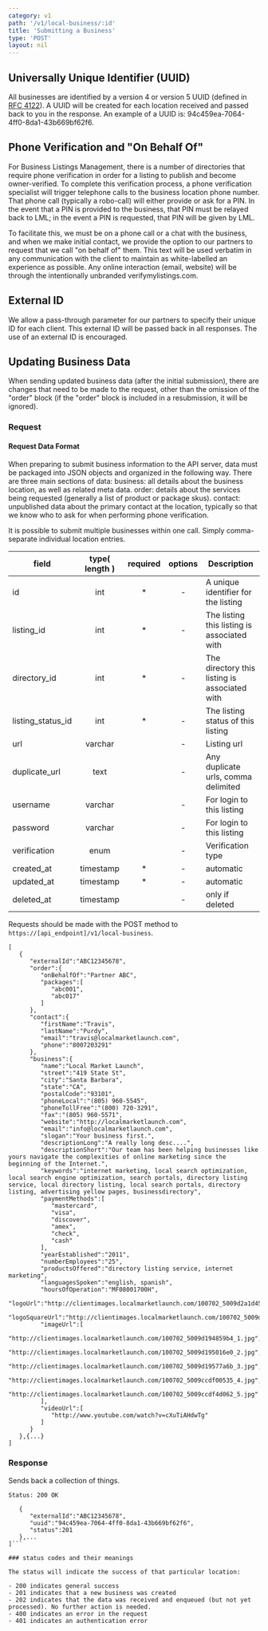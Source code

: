 ```yaml
---
category: v1
path: '/v1/local-business/:id'
title: 'Submitting a Business'
type: 'POST'
layout: nil
---
```



## Universally Unique Identifier (UUID)

All businesses are identified by a version 4 or version 5 UUID (defined in [RFC 4122](http://www.ietf.org/rfc/rfc4122.txt)). A UUID will be created for each location received and passed back to you in the response. An example of a UUID is: 94c459ea-7064-4ff0-8da1-43b669bf62f6.

## Phone Verification and "On Behalf Of"

For Business Listings Management, there is a number of directories that require phone verification in order for a listing to publish and become owner-verified. To complete this verification process, a phone verification specialist will trigger telephone calls to the business location phone number. That phone call (typically a robo-call) will either provide or ask for a PIN. In the event that a PIN is provided to the business, that PIN must be relayed back to LML; in the event a PIN is requested, that PIN will be given by LML.

To facilitate this, we must be on a phone call or a chat with the business, and when we make initial contact, we provide the option to our partners to request that we call "on behalf of" them. This text will be used verbatim in any communication with the client to maintain as white-labelled an experience as possible. Any online interaction (email, website) will be through the intentionally unbranded verifymylistings.com.

## External ID

We allow a pass-through parameter for our partners to specify their unique ID for each client. This external ID will be passed back in all responses. The use of an external ID is encouraged.

## Updating Business Data

When sending updated business data (after the initial submission), there are changes that need to be made to the request, other than the omission of the "order" block (if the "order" block is included in a resubmission, it will be ignored).



### Request

#### Request Data Format

When preparing to submit business information to the API server, data must be packaged into JSON objects and organized in the following way. There are three main sections of data:
business: all details about the business location, as well as related meta data.
order: details about the services being requested (generally a list of product or package skus).
contact: unpublished data about the primary contact at the location, typically so that we know who to ask for when performing phone verification.

It is possible to submit multiple businesses within one call. Simply comma-separate individual location entries.


| field | type( length ) | required | options | Description |
|-------|:--------------:|:--------:|:-------:|-------------|
| id | int | * |-| A unique identifier for the listing |
| listing_id | int | * |-| The listing this listing is associated with |
| directory_id | int | * |-| The directory this listing is associated with |
| listing_status_id | int | * |-| The listing status of this listing |
| url | varchar |  |-| Listing url |
| duplicate_url | text |  |-| Any duplicate urls, comma delimited |
| username | varchar |  |-| For login to this listing |
| password | varchar |  |-| For login to this listing |
| verification | enum |  |-| Verification type |
| created_at | timestamp | * |-| automatic |
| updated_at | timestamp | * |-| automatic |
| deleted_at | timestamp |  |-| only if deleted |



Requests should be made with the POST method to ```https://[api_endpoint]/v1/local-business```.

```
[
   {
      "externalId":"ABC12345678",
      "order":{
         "onBehalfOf":"Partner ABC",
         "packages":[
            "abc001",
            "abc017"
         ]
      },
      "contact":{
         "firstName":"Travis",
         "lastName":"Purdy",
         "email":"travis@localmarketlaunch.com",
         "phone":"8007203291"
      },
      "business":{
         "name":"Local Market Launch",
         "street":"419 State St",
         "city":"Santa Barbara",
         "state":"CA",
         "postalCode":"93101",
         "phoneLocal":"(805) 960-5545",
         "phoneTollFree":"(800) 720-3291",
         "fax":"(805) 960-5571",
         "website":"http://localmarketlaunch.com",
         "email":"info@localmarketlaunch.com",
         "slogan":"Your business first.",
         "descriptionLong":"A really long desc....",
         "descriptionShort":"Our team has been helping businesses like yours navigate the complexities of online marketing since the beginning of the Internet.",
         "keywords":"internet marketing, local search optimization, local search engine optimization, search portals, directory listing service, local directory listing, local search portals, directory listing, advertising yellow pages, businessdirectory",
         "paymentMethods":[
            "mastercard",
            "visa",
            "discover",
            "amex",
            "check",
            "cash"
         ],
         "yearEstablished":"2011",
         "numberEmployees":"25",
         "productsOffered":"directory listing service, internet marketing",
         "languagesSpoken":"english, spanish",
         "hoursOfOperation":"MF08001700H",
         "logoUrl":"http://clientimages.localmarketlaunch.com/100702_5009d2a1d45a4_.jpg",
         "logoSquareUrl":"http://clientimages.localmarketlaunch.com/100702_5009d2a2a319f.jpg",
         "imageUrl":[
            "http://clientimages.localmarketlaunch.com/100702_5009d194859b4_1.jpg",
            "http://clientimages.localmarketlaunch.com/100702_5009d195016e0_2.jpg",
            "http://clientimages.localmarketlaunch.com/100702_5009d19577a6b_3.jpg",
            "http://clientimages.localmarketlaunch.com/100702_5009ccdf00535_4.jpg",
            "http://clientimages.localmarketlaunch.com/100702_5009ccdf4d062_5.jpg"
         ],
         "videoUrl":[
            "http://www.youtube.com/watch?v=cXuTiAHdwTg"
         ]
      }
   },{...}
]
```

### Response

Sends back a collection of things.

```Status: 200 OK```
```[
   {
      "externalId":"ABC12345678",
      "uuid":"94c459ea-7064-4ff0-8da1-43b669bf62f6",
      "status":201
   },...
]```

### status codes and their meanings

The status will indicate the success of that particular location:

- 200 indicates general success
- 201 indicates that a new business was created
- 202 indicates that the data was received and enqueued (but not yet processed). No further action is needed.
- 400 indicates an error in the request
- 401 indicates an authentication error
